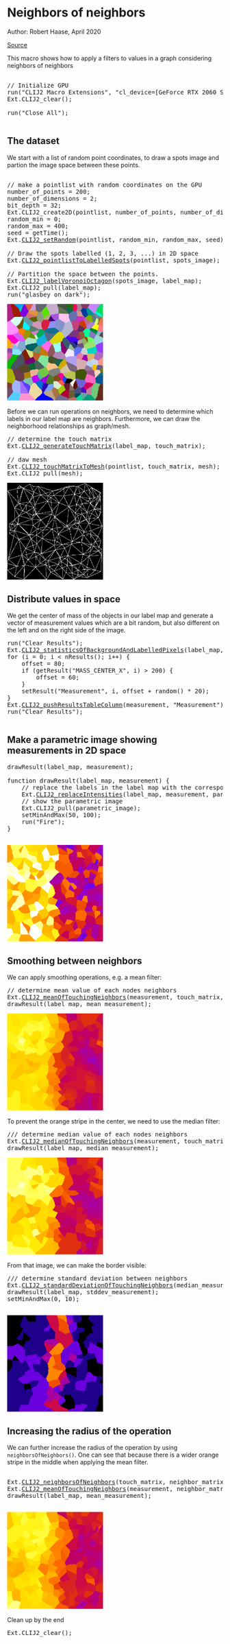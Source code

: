 

# Neighbors of neighbors
Author: Robert Haase, April 2020

[Source](https://github.com/clij/clij2-docs/tree/master/src/main/macro/neighbors_of_neighbors.ijm)

This macro shows how to apply a filters to values in a graph considering neighbors of neighbors

<pre class="highlight">

// Initialize GPU
run("CLIJ2 Macro Extensions", "cl_device=[GeForce RTX 2060 SUPER]");
Ext.CLIJ2_clear();

run("Close All");

</pre>

## The dataset
We start with a list of random point coordinates, to draw a spots image 
and partion the image space between these points. 

<pre class="highlight">

// make a pointlist with random coordinates on the GPU
number_of_points = 200;
number_of_dimensions = 2;
bit_depth = 32;
Ext.CLIJ2_create2D(pointlist, number_of_points, number_of_dimensions, bit_depth);
random_min = 0;
random_max = 400;
seed = getTime();
Ext.<a href="https://clij.github.io/clij2-docs/reference_setRandom">CLIJ2_setRandom</a>(pointlist, random_min, random_max, seed);

// Draw the spots labelled (1, 2, 3, ...) in 2D space
Ext.<a href="https://clij.github.io/clij2-docs/reference_pointlistToLabelledSpots">CLIJ2_pointlistToLabelledSpots</a>(pointlist, spots_image);

// Partition the space between the points.
Ext.<a href="https://clij.github.io/clij2-docs/reference_labelVoronoiOctagon">CLIJ2_labelVoronoiOctagon</a>(spots_image, label_map);
Ext.CLIJ2_pull(label_map);
run("glasbey_on_dark");
</pre>
<a href="image_1588515566542.png"><img src="image_1588515566542.png" width="224" alt="CLIJ2_labelVoronoiOctagon_result83"/></a>

Before we can run operations on neighbors, we need to determine which labels
in our label map are neighbors. Furthermore, we can draw the neighborhood relationships as graph/mesh.

<pre class="highlight">
// determine the touch matrix
Ext.<a href="https://clij.github.io/clij2-docs/reference_generateTouchMatrix">CLIJ2_generateTouchMatrix</a>(label_map, touch_matrix);

// daw mesh
Ext.<a href="https://clij.github.io/clij2-docs/reference_touchMatrixToMesh">CLIJ2_touchMatrixToMesh</a>(pointlist, touch_matrix, mesh);
Ext.CLIJ2_pull(mesh);
</pre>
<a href="image_1588515566595.png"><img src="image_1588515566595.png" width="224" alt="CLIJ2_touchMatrixToMesh_result85"/></a>

## Distribute values in space
We get the center of mass of the objects in our label map and generate a vector of 
measurement values which are a bit random, but also different on the left and on 
the right side of the image.

<pre class="highlight">
run("Clear Results");
Ext.<a href="https://clij.github.io/clij2-docs/reference_statisticsOfBackgroundAndLabelledPixels">CLIJ2_statisticsOfBackgroundAndLabelledPixels</a>(label_map, label_map);
for (i = 0; i < nResults(); i++) {
	offset = 80;
	if (getResult("MASS_CENTER_X", i) > 200) {
		offset = 60;
	}
	setResult("Measurement", i, offset + random() * 20);
}
Ext.<a href="https://clij.github.io/clij2-docs/reference_pushResultsTableColumn">CLIJ2_pushResultsTableColumn</a>(measurement, "Measurement");
run("Clear Results");

</pre>

## Make a parametric image showing measurements in 2D space

<pre class="highlight">
drawResult(label_map, measurement);

function drawResult(label_map, measurement) {
	// replace the labels in the label map with the corresponding measurement
	Ext.<a href="https://clij.github.io/clij2-docs/reference_replaceIntensities">CLIJ2_replaceIntensities</a>(label_map, measurement, parametric_image);
	// show the parametric image
	Ext.CLIJ2_pull(parametric_image);
	setMinAndMax(50, 100);
	run("Fire");
}

</pre>
<a href="image_1588515566811.png"><img src="image_1588515566811.png" width="224" alt="CLIJ2_replaceIntensities_result87"/></a>

## Smoothing between neighbors
We can apply smoothing operations, e.g. a mean filter:

<pre class="highlight">
// determine mean value of each nodes neighbors
Ext.<a href="https://clij.github.io/clij2-docs/reference_meanOfTouchingNeighbors">CLIJ2_meanOfTouchingNeighbors</a>(measurement, touch_matrix, mean_measurement);
drawResult(label_map, mean_measurement);
</pre>
<a href="image_1588515566893.png"><img src="image_1588515566893.png" width="224" alt="CLIJ2_replaceIntensities_result89"/></a>

To prevent the orange stripe in the center, we need to use the median filter:

<pre class="highlight">
/// determine median value of each nodes neighbors
Ext.<a href="https://clij.github.io/clij2-docs/reference_medianOfTouchingNeighbors">CLIJ2_medianOfTouchingNeighbors</a>(measurement, touch_matrix, median_measurement);
drawResult(label_map, median_measurement);
</pre>
<a href="image_1588515566983.png"><img src="image_1588515566983.png" width="224" alt="CLIJ2_replaceIntensities_result91"/></a>

From that image, we can make the border visible:

<pre class="highlight">
/// determine standard deviation between neighbors
Ext.<a href="https://clij.github.io/clij2-docs/reference_standardDeviationOfTouchingNeighbors">CLIJ2_standardDeviationOfTouchingNeighbors</a>(median_measurement, touch_matrix, stddev_measurement);
drawResult(label_map, stddev_measurement);
setMinAndMax(0, 10);

</pre>
<a href="image_1588515567076.png"><img src="image_1588515567076.png" width="224" alt="CLIJ2_replaceIntensities_result93"/></a>

## Increasing the radius of the operation
We can further increase the radius of the operation by using `neighborsOfNeighbors()`.
One can see that because there is a wider orange stripe in the middle when applying
the mean filter.

<pre class="highlight">

Ext.<a href="https://clij.github.io/clij2-docs/reference_neighborsOfNeighbors">CLIJ2_neighborsOfNeighbors</a>(touch_matrix, neighbor_matrix);
Ext.<a href="https://clij.github.io/clij2-docs/reference_meanOfTouchingNeighbors">CLIJ2_meanOfTouchingNeighbors</a>(measurement, neighbor_matrix, mean_measurement);
drawResult(label_map, mean_measurement);

</pre>
<a href="image_1588515567174.png"><img src="image_1588515567174.png" width="224" alt="CLIJ2_replaceIntensities_result95"/></a>

Clean up by the end

<pre class="highlight">
Ext.CLIJ2_clear();

</pre>




